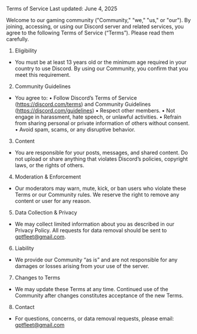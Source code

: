 Terms of Service
Last updated: June 4, 2025

Welcome to our gaming community ("Community," "we," "us," or "our"). By joining, accessing, or using our Discord server and related services, you agree to the following Terms of Service (“Terms”). Please read them carefully.

1. Eligibility

- You must be at least 13 years old or the minimum age required in your country to use Discord. By using our Community, you confirm that you meet this requirement.

2. Community Guidelines

- You agree to:
  • Follow Discord’s Terms of Service (https://discord.com/terms) and Community Guidelines (https://discord.com/guidelines)
  • Respect other members.
  • Not engage in harassment, hate speech, or unlawful activities.
  • Refrain from sharing personal or private information of others without consent.
  • Avoid spam, scams, or any disruptive behavior.

3. Content

- You are responsible for your posts, messages, and shared content. Do not upload or share anything that violates Discord’s policies, copyright laws, or the rights of others.

4. Moderation & Enforcement

- Our moderators may warn, mute, kick, or ban users who violate these Terms or our Community rules. We reserve the right to remove any content or user for any reason.

5. Data Collection & Privacy

- We may collect limited information about you as described in our Privacy Policy. All requests for data removal should be sent to gptfleet@gmail.com.

6. Liability

- We provide our Community “as is” and are not responsible for any damages or losses arising from your use of the server.

7. Changes to Terms

- We may update these Terms at any time. Continued use of the Community after changes constitutes acceptance of the new Terms.

8. Contact

- For questions, concerns, or data removal requests, please email: gptfleet@gmail.com
